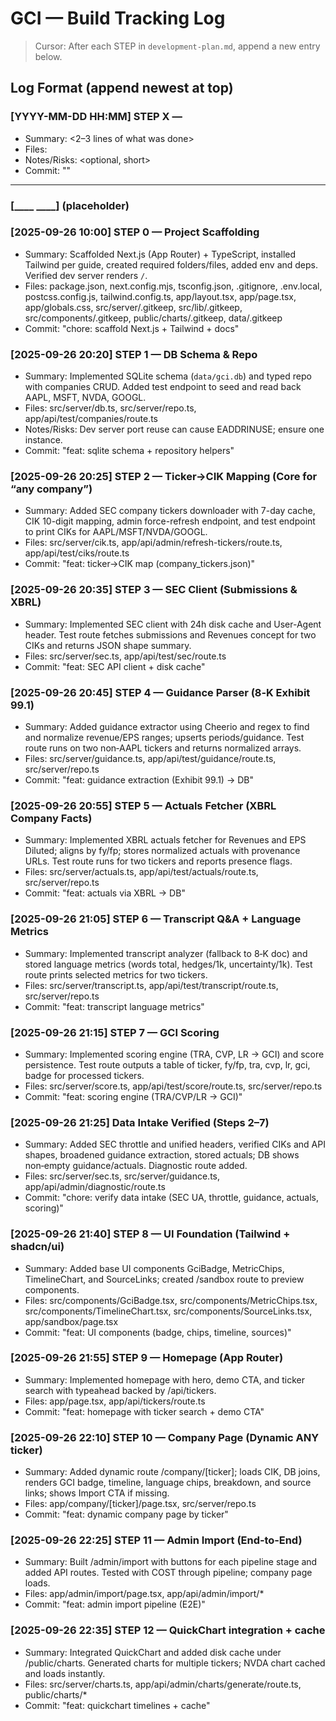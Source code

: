 # GCI — Build Tracking Log

> Cursor: After each STEP in `development-plan.md`, append a new entry below.

## Log Format (append newest at top)

### [YYYY-MM-DD HH:MM] STEP X — <Step Title>
- Summary: <2–3 lines of what was done>
- Files: <comma-separated>
- Notes/Risks: <optional, short>
- Commit: "<exact message>"

---

### [____ ____] (placeholder)
### [2025-09-26 10:00] STEP 0 — Project Scaffolding
- Summary: Scaffolded Next.js (App Router) + TypeScript, installed Tailwind per guide, created required folders/files, added env and deps. Verified dev server renders `/`.
- Files: package.json, next.config.mjs, tsconfig.json, .gitignore, .env.local, postcss.config.js, tailwind.config.ts, app/layout.tsx, app/page.tsx, app/globals.css, src/server/.gitkeep, src/lib/.gitkeep, src/components/.gitkeep, public/charts/.gitkeep, data/.gitkeep
- Commit: "chore: scaffold Next.js + Tailwind + docs"

### [2025-09-26 20:20] STEP 1 — DB Schema & Repo
- Summary: Implemented SQLite schema (`data/gci.db`) and typed repo with companies CRUD. Added test endpoint to seed and read back AAPL, MSFT, NVDA, GOOGL.
- Files: src/server/db.ts, src/server/repo.ts, app/api/test/companies/route.ts
- Notes/Risks: Dev server port reuse can cause EADDRINUSE; ensure one instance.
- Commit: "feat: sqlite schema + repository helpers"
### [2025-09-26 20:25] STEP 2 — Ticker→CIK Mapping (Core for “any company”)
- Summary: Added SEC company tickers downloader with 7-day cache, CIK 10-digit mapping, admin force-refresh endpoint, and test endpoint to print CIKs for AAPL/MSFT/NVDA/GOOGL.
- Files: src/server/cik.ts, app/api/admin/refresh-tickers/route.ts, app/api/test/ciks/route.ts
- Commit: "feat: ticker→CIK map (company_tickers.json)"
### [2025-09-26 20:35] STEP 3 — SEC Client (Submissions & XBRL)
- Summary: Implemented SEC client with 24h disk cache and User-Agent header. Test route fetches submissions and Revenues concept for two CIKs and returns JSON shape summary.
- Files: src/server/sec.ts, app/api/test/sec/route.ts
- Commit: "feat: SEC API client + disk cache"
### [2025-09-26 20:45] STEP 4 — Guidance Parser (8‑K Exhibit 99.1)
- Summary: Added guidance extractor using Cheerio and regex to find and normalize revenue/EPS ranges; upserts periods/guidance. Test route runs on two non‑AAPL tickers and returns normalized arrays.
- Files: src/server/guidance.ts, app/api/test/guidance/route.ts, src/server/repo.ts
- Commit: "feat: guidance extraction (Exhibit 99.1) → DB"
### [2025-09-26 20:55] STEP 5 — Actuals Fetcher (XBRL Company Facts)
- Summary: Implemented XBRL actuals fetcher for Revenues and EPS Diluted; aligns by fy/fp; stores normalized actuals with provenance URLs. Test route runs for two tickers and reports presence flags.
- Files: src/server/actuals.ts, app/api/test/actuals/route.ts, src/server/repo.ts
- Commit: "feat: actuals via XBRL → DB"
### [2025-09-26 21:05] STEP 6 — Transcript Q&A + Language Metrics
- Summary: Implemented transcript analyzer (fallback to 8‑K doc) and stored language metrics (words total, hedges/1k, uncertainty/1k). Test route prints selected metrics for two tickers.
- Files: src/server/transcript.ts, app/api/test/transcript/route.ts, src/server/repo.ts
- Commit: "feat: transcript language metrics"
### [2025-09-26 21:15] STEP 7 — GCI Scoring
- Summary: Implemented scoring engine (TRA, CVP, LR → GCI) and score persistence. Test route outputs a table of ticker, fy/fp, tra, cvp, lr, gci, badge for processed tickers.
- Files: src/server/score.ts, app/api/test/score/route.ts, src/server/repo.ts
- Commit: "feat: scoring engine (TRA/CVP/LR → GCI)"
### [2025-09-26 21:25] Data Intake Verified (Steps 2–7)
- Summary: Added SEC throttle and unified headers, verified CIKs and API shapes, broadened guidance extraction, stored actuals; DB shows non‑empty guidance/actuals. Diagnostic route added.
- Files: src/server/sec.ts, src/server/guidance.ts, app/api/admin/diagnostic/route.ts
- Commit: "chore: verify data intake (SEC UA, throttle, guidance, actuals, scoring)"
### [2025-09-26 21:40] STEP 8 — UI Foundation (Tailwind + shadcn/ui)
- Summary: Added base UI components GciBadge, MetricChips, TimelineChart, and SourceLinks; created /sandbox route to preview components.
- Files: src/components/GciBadge.tsx, src/components/MetricChips.tsx, src/components/TimelineChart.tsx, src/components/SourceLinks.tsx, app/sandbox/page.tsx
- Commit: "feat: UI components (badge, chips, timeline, sources)"
### [2025-09-26 21:55] STEP 9 — Homepage (App Router)
- Summary: Implemented homepage with hero, demo CTA, and ticker search with typeahead backed by /api/tickers.
- Files: app/page.tsx, app/api/tickers/route.ts
- Commit: "feat: homepage with ticker search + demo CTA"
### [2025-09-26 22:10] STEP 10 — Company Page (Dynamic ANY ticker)
- Summary: Added dynamic route /company/[ticker]; loads CIK, DB joins, renders GCI badge, timeline, language chips, breakdown, and source links; shows Import CTA if missing.
- Files: app/company/[ticker]/page.tsx, src/server/repo.ts
- Commit: "feat: dynamic company page by ticker"
### [2025-09-26 22:25] STEP 11 — Admin Import (End‑to‑End)
- Summary: Built /admin/import with buttons for each pipeline stage and added API routes. Tested with COST through pipeline; company page loads.
- Files: app/admin/import/page.tsx, app/api/admin/import/*
- Commit: "feat: admin import pipeline (E2E)"
### [2025-09-26 22:35] STEP 12 — QuickChart integration + cache
- Summary: Integrated QuickChart and added disk cache under /public/charts. Generated charts for multiple tickers; NVDA chart cached and loads instantly.
- Files: src/server/charts.ts, app/api/admin/charts/generate/route.ts, public/charts/*
- Commit: "feat: quickchart timelines + cache"
